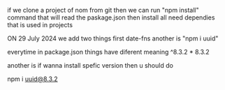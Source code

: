 if we clone a project of nom from git then we can run "npm install" command that will read the paskage.json then install all need dependies that is used in projects 

ON 29 July 2024
    we add two things 
    first date-fns 
    another is "npm i uuid"

everytime in package.json things have diferent meaning 
 ^8.3.2
 *
 8.3.2

 another is if wanna install spefic version then u should do 

 npm i uuid@8.3.2